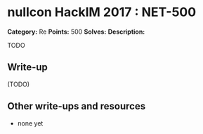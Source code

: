 # nullcon HackIM 2017 : NET-500

**Category:** Re
**Points:** 500
**Solves:** 
**Description:**

TODO

## Write-up

(TODO)

## Other write-ups and resources

* none yet
